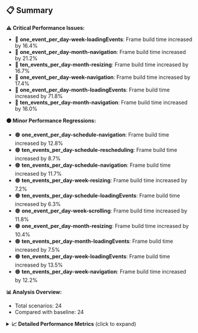 ## 📋 Summary

**⚠️ Critical Performance Issues:**
- 🔴 **one_event_per_day-week-loadingEvents**: Frame build time increased by 16.4%
- 🔴 **one_event_per_day-month-navigation**: Frame build time increased by 21.2%
- 🔴 **ten_events_per_day-month-resizing**: Frame build time increased by 16.7%
- 🔴 **one_event_per_day-week-navigation**: Frame build time increased by 17.4%
- 🔴 **one_event_per_day-month-loadingEvents**: Frame build time increased by 71.8%
- 🔴 **ten_events_per_day-month-navigation**: Frame build time increased by 16.0%

**🟠 Minor Performance Regressions:**
- 🟠 **one_event_per_day-schedule-navigation**: Frame build time increased by 12.8%
- 🟠 **ten_events_per_day-schedule-rescheduling**: Frame build time increased by 8.7%
- 🟠 **ten_events_per_day-schedule-navigation**: Frame build time increased by 11.7%
- 🟠 **ten_events_per_day-week-resizing**: Frame build time increased by 7.2%
- 🟠 **ten_events_per_day-schedule-loadingEvents**: Frame build time increased by 6.3%
- 🟠 **one_event_per_day-week-scrolling**: Frame build time increased by 11.8%
- 🟠 **one_event_per_day-month-resizing**: Frame build time increased by 10.4%
- 🟠 **ten_events_per_day-month-loadingEvents**: Frame build time increased by 7.5%
- 🟠 **ten_events_per_day-week-loadingEvents**: Frame build time increased by 13.5%
- 🟠 **ten_events_per_day-week-navigation**: Frame build time increased by 12.2%

**📊 Analysis Overview:**
- Total scenarios: 24
- Compared with baseline: 24

<details>
<summary><strong>📈 Detailed Performance Metrics</strong> (click to expand)</summary>

#### one_event_per_day-month-loadingEvents

| Metric | Current | Baseline | Change | Status |
|--------|---------|----------|--------|--------|
| Average Frame Build Time Millis | 7.21ms | 4.20ms | +3.01ms (+71.8%) | 🔴 |
| Worst Frame Build Time Millis | 14.28ms | 8.25ms | +6.03ms (+73.1%) | 🔴 |
| Missed Frame Build Budget Count | 0.5 | 0.0 | +0 (+0.0%) | 🟡 |
| Average Frame Rasterizer Time Millis | 2.60ms | 2.58ms | +0.02ms (+0.8%) | 🟠 |
| Missed Frame Rasterizer Budget Count | 0.0 | 0.0 | +0 (+0.0%) | 🟡 |
| New Gen Gc Count | 1.0 | 0.0 | +1 (+0.0%) | 🟡 |
| Old Gen Gc Count | 1.5 | 1.0 | +0 (+50.0%) | 🔴 |

#### one_event_per_day-month-navigation

| Metric | Current | Baseline | Change | Status |
|--------|---------|----------|--------|--------|
| Average Frame Build Time Millis | 5.73ms | 4.73ms | +1.00ms (+21.2%) | 🔴 |
| Worst Frame Build Time Millis | 21.40ms | 16.41ms | +4.98ms (+30.4%) | 🔴 |
| Missed Frame Build Budget Count | 1.5 | 0.5 | +1 (+200.0%) | 🔴 |
| Average Frame Rasterizer Time Millis | 4.43ms | 3.83ms | +0.61ms (+15.9%) | 🔴 |
| Missed Frame Rasterizer Budget Count | 0.25 | 0.25 | +0 (+0.0%) | 🟡 |
| New Gen Gc Count | 5.0 | 4.0 | +1 (+25.0%) | 🔴 |
| Old Gen Gc Count | 3.0 | 2.0 | +1 (+50.0%) | 🔴 |

#### one_event_per_day-month-rescheduling

| Metric | Current | Baseline | Change | Status |
|--------|---------|----------|--------|--------|
| Average Frame Build Time Millis | 0.81ms | 0.84ms | -0.03ms (-3.1%) | 🟡 |
| Worst Frame Build Time Millis | 5.00ms | 5.70ms | -0.70ms (-12.3%) | 🟢 |
| Missed Frame Build Budget Count | 0.0 | 0.0 | +0 (+0.0%) | 🟡 |
| Average Frame Rasterizer Time Millis | 3.29ms | 4.00ms | -0.71ms (-17.6%) | 🟢 |
| Missed Frame Rasterizer Budget Count | 2.75 | 0.25 | +2 (+1000.0%) | 🔴 |
| New Gen Gc Count | 4.0 | 4.0 | +0 (+0.0%) | 🟡 |
| Old Gen Gc Count | 3.0 | 3.0 | +0 (+0.0%) | 🟡 |

#### one_event_per_day-month-resizing

| Metric | Current | Baseline | Change | Status |
|--------|---------|----------|--------|--------|
| Average Frame Build Time Millis | 0.69ms | 0.62ms | +0.06ms (+10.4%) | 🔴 |
| Worst Frame Build Time Millis | 4.64ms | 4.42ms | +0.23ms (+5.2%) | 🟠 |
| Missed Frame Build Budget Count | 0.0 | 0.0 | +0 (+0.0%) | 🟡 |
| Average Frame Rasterizer Time Millis | 2.93ms | 3.93ms | -1.00ms (-25.5%) | 🟢 |
| Missed Frame Rasterizer Budget Count | 0.0 | 0.0 | +0 (+0.0%) | 🟡 |
| New Gen Gc Count | 1.5 | 1.5 | +0 (+0.0%) | 🟡 |
| Old Gen Gc Count | 2.0 | 2.0 | +0 (+0.0%) | 🟡 |

#### one_event_per_day-schedule-loadingEvents

| Metric | Current | Baseline | Change | Status |
|--------|---------|----------|--------|--------|
| Average Frame Build Time Millis | 8.12ms | 7.93ms | +0.19ms (+2.4%) | 🟠 |
| Worst Frame Build Time Millis | 22.94ms | 22.59ms | +0.35ms (+1.5%) | 🟠 |
| Missed Frame Build Budget Count | 1.0 | 1.0 | +0 (+0.0%) | 🟡 |
| Average Frame Rasterizer Time Millis | 2.90ms | 2.79ms | +0.11ms (+4.0%) | 🟠 |
| Missed Frame Rasterizer Budget Count | 0.0 | 0.0 | +0 (+0.0%) | 🟡 |
| New Gen Gc Count | 1.5 | 2.0 | -0 (-25.0%) | 🟢 |
| Old Gen Gc Count | 1.5 | 1.5 | +0 (+0.0%) | 🟡 |

#### one_event_per_day-schedule-navigation

| Metric | Current | Baseline | Change | Status |
|--------|---------|----------|--------|--------|
| Average Frame Build Time Millis | 6.71ms | 5.95ms | +0.76ms (+12.8%) | 🔴 |
| Worst Frame Build Time Millis | 12.46ms | 10.95ms | +1.51ms (+13.8%) | 🔴 |
| Missed Frame Build Budget Count | 0.0 | 0.0 | +0 (+0.0%) | 🟡 |
| Average Frame Rasterizer Time Millis | 3.83ms | 3.27ms | +0.56ms (+17.2%) | 🔴 |
| Missed Frame Rasterizer Budget Count | 0.0 | 0.0 | +0 (+0.0%) | 🟡 |
| New Gen Gc Count | 6.0 | 6.0 | +0 (+0.0%) | 🟡 |
| Old Gen Gc Count | 3.0 | 2.0 | +1 (+50.0%) | 🔴 |

#### one_event_per_day-schedule-rescheduling

| Metric | Current | Baseline | Change | Status |
|--------|---------|----------|--------|--------|
| Average Frame Build Time Millis | 1.98ms | 1.94ms | +0.04ms (+1.9%) | 🟠 |
| Worst Frame Build Time Millis | 27.28ms | 27.00ms | +0.28ms (+1.1%) | 🟠 |
| Missed Frame Build Budget Count | 1.0 | 1.0 | +0 (+0.0%) | 🟡 |
| Average Frame Rasterizer Time Millis | 3.81ms | 3.72ms | +0.09ms (+2.4%) | 🟠 |
| Missed Frame Rasterizer Budget Count | 0.5 | 0.0 | +0 (+0.0%) | 🟡 |
| New Gen Gc Count | 8.0 | 8.0 | +0 (+0.0%) | 🟡 |
| Old Gen Gc Count | 4.0 | 4.0 | +0 (+0.0%) | 🟡 |

#### one_event_per_day-week-loadingEvents

| Metric | Current | Baseline | Change | Status |
|--------|---------|----------|--------|--------|
| Average Frame Build Time Millis | 1.49ms | 1.28ms | +0.21ms (+16.4%) | 🔴 |
| Worst Frame Build Time Millis | 2.86ms | 2.43ms | +0.43ms (+17.8%) | 🔴 |
| Missed Frame Build Budget Count | 0.0 | 0.0 | +0 (+0.0%) | 🟡 |
| Average Frame Rasterizer Time Millis | 2.15ms | 1.91ms | +0.24ms (+12.5%) | 🔴 |
| Missed Frame Rasterizer Budget Count | 0.0 | 0.0 | +0 (+0.0%) | 🟡 |
| New Gen Gc Count | 0.0 | 0.0 | +0 (+0.0%) | 🟡 |
| Old Gen Gc Count | 0.5 | 0.5 | +0 (+0.0%) | 🟡 |

#### one_event_per_day-week-navigation

| Metric | Current | Baseline | Change | Status |
|--------|---------|----------|--------|--------|
| Average Frame Build Time Millis | 3.12ms | 2.66ms | +0.46ms (+17.4%) | 🔴 |
| Worst Frame Build Time Millis | 11.78ms | 9.34ms | +2.44ms (+26.1%) | 🔴 |
| Missed Frame Build Budget Count | 0.0 | 0.0 | +0 (+0.0%) | 🟡 |
| Average Frame Rasterizer Time Millis | 3.49ms | 3.20ms | +0.29ms (+9.1%) | 🟠 |
| Missed Frame Rasterizer Budget Count | 0.25 | 0.25 | +0 (+0.0%) | 🟡 |
| New Gen Gc Count | 4.0 | 4.0 | +0 (+0.0%) | 🟡 |
| Old Gen Gc Count | 2.5 | 2.5 | +0 (+0.0%) | 🟡 |

#### one_event_per_day-week-rescheduling

| Metric | Current | Baseline | Change | Status |
|--------|---------|----------|--------|--------|
| Average Frame Build Time Millis | 0.56ms | 0.54ms | +0.03ms (+5.0%) | 🟠 |
| Worst Frame Build Time Millis | 2.79ms | 1.96ms | +0.83ms (+42.1%) | 🔴 |
| Missed Frame Build Budget Count | 0.0 | 0.0 | +0 (+0.0%) | 🟡 |
| Average Frame Rasterizer Time Millis | 2.90ms | 2.66ms | +0.25ms (+9.3%) | 🟠 |
| Missed Frame Rasterizer Budget Count | 0.25 | 0.25 | +0 (+0.0%) | 🟡 |
| New Gen Gc Count | 3.0 | 4.0 | -1 (-25.0%) | 🟢 |
| Old Gen Gc Count | 2.0 | 2.0 | +0 (+0.0%) | 🟡 |

#### one_event_per_day-week-resizing

| Metric | Current | Baseline | Change | Status |
|--------|---------|----------|--------|--------|
| Average Frame Build Time Millis | 0.48ms | 0.52ms | -0.04ms (-7.7%) | 🟢 |
| Worst Frame Build Time Millis | 1.58ms | 1.64ms | -0.06ms (-3.4%) | 🟡 |
| Missed Frame Build Budget Count | 0.0 | 0.0 | +0 (+0.0%) | 🟡 |
| Average Frame Rasterizer Time Millis | 1.92ms | 2.53ms | -0.61ms (-24.1%) | 🟢 |
| Missed Frame Rasterizer Budget Count | 0.0 | 0.0 | +0 (+0.0%) | 🟡 |
| New Gen Gc Count | 0.0 | 0.0 | +0 (+0.0%) | 🟡 |
| Old Gen Gc Count | 0.0 | 0.0 | +0 (+0.0%) | 🟡 |

#### one_event_per_day-week-scrolling

| Metric | Current | Baseline | Change | Status |
|--------|---------|----------|--------|--------|
| Average Frame Build Time Millis | 0.94ms | 0.84ms | +0.10ms (+11.8%) | 🔴 |
| Worst Frame Build Time Millis | 1.81ms | 1.25ms | +0.56ms (+44.9%) | 🔴 |
| Missed Frame Build Budget Count | 0.0 | 0.0 | +0 (+0.0%) | 🟡 |
| Average Frame Rasterizer Time Millis | 3.54ms | 3.92ms | -0.38ms (-9.8%) | 🟢 |
| Missed Frame Rasterizer Budget Count | 0.25 | 0.25 | +0 (+0.0%) | 🟡 |
| New Gen Gc Count | 3.5 | 2.5 | +1 (+40.0%) | 🔴 |
| Old Gen Gc Count | 2.0 | 2.0 | +0 (+0.0%) | 🟡 |

#### ten_events_per_day-month-loadingEvents

| Metric | Current | Baseline | Change | Status |
|--------|---------|----------|--------|--------|
| Average Frame Build Time Millis | 11.15ms | 10.36ms | +0.78ms (+7.5%) | 🟠 |
| Worst Frame Build Time Millis | 31.49ms | 27.99ms | +3.50ms (+12.5%) | 🔴 |
| Missed Frame Build Budget Count | 8.0 | 8.5 | -0 (-5.9%) | 🟢 |
| Average Frame Rasterizer Time Millis | 5.81ms | 5.08ms | +0.73ms (+14.3%) | 🔴 |
| Missed Frame Rasterizer Budget Count | 0.0 | 0.0 | +0 (+0.0%) | 🟡 |
| New Gen Gc Count | 10.0 | 10.0 | +0 (+0.0%) | 🟡 |
| Old Gen Gc Count | 7.0 | 7.0 | +0 (+0.0%) | 🟡 |

#### ten_events_per_day-month-navigation

| Metric | Current | Baseline | Change | Status |
|--------|---------|----------|--------|--------|
| Average Frame Build Time Millis | 13.66ms | 11.78ms | +1.89ms (+16.0%) | 🔴 |
| Worst Frame Build Time Millis | 46.25ms | 42.56ms | +3.68ms (+8.7%) | 🟠 |
| Missed Frame Build Budget Count | 4.0 | 2.75 | +1 (+45.5%) | 🔴 |
| Average Frame Rasterizer Time Millis | 5.84ms | 5.31ms | +0.53ms (+10.0%) | 🔴 |
| Missed Frame Rasterizer Budget Count | 0.0 | 0.0 | +0 (+0.0%) | 🟡 |
| New Gen Gc Count | 9.5 | 9.5 | +0 (+0.0%) | 🟡 |
| Old Gen Gc Count | 5.5 | 5.5 | +0 (+0.0%) | 🟡 |

#### ten_events_per_day-month-rescheduling

| Metric | Current | Baseline | Change | Status |
|--------|---------|----------|--------|--------|
| Average Frame Build Time Millis | 1.74ms | 1.72ms | +0.03ms (+1.6%) | 🟠 |
| Worst Frame Build Time Millis | 14.61ms | 14.39ms | +0.22ms (+1.5%) | 🟠 |
| Missed Frame Build Budget Count | 0.0 | 0.0 | +0 (+0.0%) | 🟡 |
| Average Frame Rasterizer Time Millis | 4.75ms | 5.63ms | -0.88ms (-15.6%) | 🟢 |
| Missed Frame Rasterizer Budget Count | 0.25 | 0.0 | +0 (+0.0%) | 🟡 |
| New Gen Gc Count | 6.0 | 6.0 | +0 (+0.0%) | 🟡 |
| Old Gen Gc Count | 1.5 | 2.0 | -0 (-25.0%) | 🟢 |

#### ten_events_per_day-month-resizing

| Metric | Current | Baseline | Change | Status |
|--------|---------|----------|--------|--------|
| Average Frame Build Time Millis | 1.75ms | 1.50ms | +0.25ms (+16.7%) | 🔴 |
| Worst Frame Build Time Millis | 13.97ms | 12.23ms | +1.74ms (+14.2%) | 🔴 |
| Missed Frame Build Budget Count | 0.0 | 0.0 | +0 (+0.0%) | 🟡 |
| Average Frame Rasterizer Time Millis | 5.92ms | 5.90ms | +0.02ms (+0.3%) | 🟠 |
| Missed Frame Rasterizer Budget Count | 1.0 | 0.0 | +1 (+0.0%) | 🟡 |
| New Gen Gc Count | 0.0 | 0.0 | +0 (+0.0%) | 🟡 |
| Old Gen Gc Count | 1.5 | 1.5 | +0 (+0.0%) | 🟡 |

#### ten_events_per_day-schedule-loadingEvents

| Metric | Current | Baseline | Change | Status |
|--------|---------|----------|--------|--------|
| Average Frame Build Time Millis | 5.71ms | 5.37ms | +0.34ms (+6.3%) | 🟠 |
| Worst Frame Build Time Millis | 33.82ms | 29.58ms | +4.24ms (+14.3%) | 🔴 |
| Missed Frame Build Budget Count | 4.25 | 3.5 | +1 (+21.4%) | 🔴 |
| Average Frame Rasterizer Time Millis | 3.68ms | 3.13ms | +0.55ms (+17.5%) | 🔴 |
| Missed Frame Rasterizer Budget Count | 0.0 | 0.0 | +0 (+0.0%) | 🟡 |
| New Gen Gc Count | 10.5 | 10.5 | +0 (+0.0%) | 🟡 |
| Old Gen Gc Count | 5.5 | 5.5 | +0 (+0.0%) | 🟡 |

#### ten_events_per_day-schedule-navigation

| Metric | Current | Baseline | Change | Status |
|--------|---------|----------|--------|--------|
| Average Frame Build Time Millis | 22.50ms | 20.13ms | +2.36ms (+11.7%) | 🔴 |
| Worst Frame Build Time Millis | 46.59ms | 42.52ms | +4.07ms (+9.6%) | 🟠 |
| Missed Frame Build Budget Count | 11.0 | 9.5 | +2 (+15.8%) | 🔴 |
| Average Frame Rasterizer Time Millis | 3.84ms | 3.38ms | +0.46ms (+13.5%) | 🔴 |
| Missed Frame Rasterizer Budget Count | 0.0 | 0.0 | +0 (+0.0%) | 🟡 |
| New Gen Gc Count | 19.0 | 18.0 | +1 (+5.6%) | 🟠 |
| Old Gen Gc Count | 12.0 | 12.0 | +0 (+0.0%) | 🟡 |

#### ten_events_per_day-schedule-rescheduling

| Metric | Current | Baseline | Change | Status |
|--------|---------|----------|--------|--------|
| Average Frame Build Time Millis | 0.92ms | 0.85ms | +0.07ms (+8.7%) | 🟠 |
| Worst Frame Build Time Millis | 14.36ms | 13.40ms | +0.96ms (+7.2%) | 🟠 |
| Missed Frame Build Budget Count | 0.0 | 0.0 | +0 (+0.0%) | 🟡 |
| Average Frame Rasterizer Time Millis | 4.44ms | 4.27ms | +0.18ms (+4.1%) | 🟠 |
| Missed Frame Rasterizer Budget Count | 2.5 | 0.0 | +2 (+0.0%) | 🟡 |
| New Gen Gc Count | 6.0 | 6.0 | +0 (+0.0%) | 🟡 |
| Old Gen Gc Count | 2.5 | 3.0 | -0 (-16.7%) | 🟢 |

#### ten_events_per_day-week-loadingEvents

| Metric | Current | Baseline | Change | Status |
|--------|---------|----------|--------|--------|
| Average Frame Build Time Millis | 2.54ms | 2.24ms | +0.30ms (+13.5%) | 🔴 |
| Worst Frame Build Time Millis | 10.18ms | 8.52ms | +1.67ms (+19.6%) | 🔴 |
| Missed Frame Build Budget Count | 0.0 | 0.0 | +0 (+0.0%) | 🟡 |
| Average Frame Rasterizer Time Millis | 3.90ms | 3.41ms | +0.49ms (+14.4%) | 🔴 |
| Missed Frame Rasterizer Budget Count | 0.25 | 0.25 | +0 (+0.0%) | 🟡 |
| New Gen Gc Count | 2.0 | 2.0 | +0 (+0.0%) | 🟡 |
| Old Gen Gc Count | 1.5 | 2.0 | -0 (-25.0%) | 🟢 |

#### ten_events_per_day-week-navigation

| Metric | Current | Baseline | Change | Status |
|--------|---------|----------|--------|--------|
| Average Frame Build Time Millis | 9.43ms | 8.41ms | +1.02ms (+12.2%) | 🔴 |
| Worst Frame Build Time Millis | 43.65ms | 41.89ms | +1.77ms (+4.2%) | 🟠 |
| Missed Frame Build Budget Count | 3.0 | 3.0 | +0 (+0.0%) | 🟡 |
| Average Frame Rasterizer Time Millis | 5.89ms | 5.21ms | +0.68ms (+13.0%) | 🔴 |
| Missed Frame Rasterizer Budget Count | 0.0 | 0.0 | +0 (+0.0%) | 🟡 |
| New Gen Gc Count | 10.0 | 10.0 | +0 (+0.0%) | 🟡 |
| Old Gen Gc Count | 7.0 | 7.5 | -0 (-6.7%) | 🟢 |

#### ten_events_per_day-week-rescheduling

| Metric | Current | Baseline | Change | Status |
|--------|---------|----------|--------|--------|
| Average Frame Build Time Millis | 1.09ms | 1.12ms | -0.02ms (-2.0%) | 🟡 |
| Worst Frame Build Time Millis | 7.43ms | 5.84ms | +1.60ms (+27.3%) | 🔴 |
| Missed Frame Build Budget Count | 0.0 | 0.0 | +0 (+0.0%) | 🟡 |
| Average Frame Rasterizer Time Millis | 5.80ms | 6.23ms | -0.43ms (-6.9%) | 🟢 |
| Missed Frame Rasterizer Budget Count | 8.75 | 0.5 | +8 (+1650.0%) | 🔴 |
| New Gen Gc Count | 5.0 | 5.5 | -0 (-9.1%) | 🟢 |
| Old Gen Gc Count | 1.5 | 2.5 | -1 (-40.0%) | 🟢 |

#### ten_events_per_day-week-resizing

| Metric | Current | Baseline | Change | Status |
|--------|---------|----------|--------|--------|
| Average Frame Build Time Millis | 1.00ms | 0.93ms | +0.07ms (+7.2%) | 🟠 |
| Worst Frame Build Time Millis | 3.72ms | 3.33ms | +0.40ms (+11.9%) | 🔴 |
| Missed Frame Build Budget Count | 0.0 | 0.0 | +0 (+0.0%) | 🟡 |
| Average Frame Rasterizer Time Millis | 4.84ms | 5.52ms | -0.68ms (-12.3%) | 🟢 |
| Missed Frame Rasterizer Budget Count | 0.25 | 0.0 | +0 (+0.0%) | 🟡 |
| New Gen Gc Count | 2.0 | 2.0 | +0 (+0.0%) | 🟡 |
| Old Gen Gc Count | 1.0 | 0.5 | +0 (+100.0%) | 🔴 |

#### ten_events_per_day-week-scrolling

| Metric | Current | Baseline | Change | Status |
|--------|---------|----------|--------|--------|
| Average Frame Build Time Millis | 0.87ms | 0.87ms | -0.01ms (-0.6%) | 🟡 |
| Worst Frame Build Time Millis | 1.58ms | 1.20ms | +0.39ms (+32.4%) | 🔴 |
| Missed Frame Build Budget Count | 0.0 | 0.0 | +0 (+0.0%) | 🟡 |
| Average Frame Rasterizer Time Millis | 5.52ms | 5.86ms | -0.34ms (-5.7%) | 🟢 |
| Missed Frame Rasterizer Budget Count | 0.0 | 0.0 | +0 (+0.0%) | 🟡 |
| New Gen Gc Count | 7.0 | 7.5 | -0 (-6.7%) | 🟢 |
| Old Gen Gc Count | 1.5 | 1.5 | +0 (+0.0%) | 🟡 |

</details>

